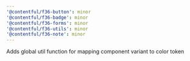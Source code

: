 ```yaml
---
'@contentful/f36-button': minor
'@contentful/f36-badge': minor
'@contentful/f36-forms': minor
'@contentful/f36-utils': minor
'@contentful/f36-note': minor
---
```


Adds global util function for mapping component variant to color token
